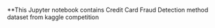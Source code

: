 **This Jupyter notebook contains Credit Card Fraud Detection method dataset from kaggle competition 
